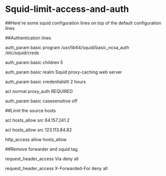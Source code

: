 # Squid-limit-access-and-auth
##Here're some squid configuration lines on top of the default configuration lines

##Authentication lines

auth_param basic program /usr/lib64/squid/basic_ncsa_auth /etc/squid/creds

auth_param basic children 5

auth_param basic realm Squid proxy-caching web server

auth_param basic credentialsttl 2 hours

acl normal proxy_auth REQUIRED

auth_param basic casesensitive off


##Limit the source hosts

acl hosts_allow src 64.157.241.2

acl hosts_allow src 123.113.84.82

http_access allow hosts_allow

##Remove forwarder and squid tag

request_header_access Via deny all

request_header_access X-Forwarded-For deny all
